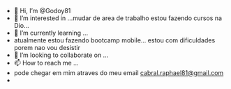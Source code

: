 - 👋 Hi, I’m @Godoy81
- 👀 I’m interested in ...mudar de area de trabalho estou fazendo cursos na  Dio...
- 🌱 I’m currently learning ...
- atualmente estou fazendo bootcamp mobile... estou com dificuldades  porem nao vou desistir 
- 💞️ I’m looking to collaborate on ...
- 📫 How to reach me ...
-  pode  chegar em mim atraves  do meu email cabral.raphael81@gmail.com
-  

<!---
Godoy81/Godoy81 is a ✨ special ✨ repository because its `README.md` (this file) appears on your GitHub profile.
You can click the Preview link to take a look at your changes.
--->
